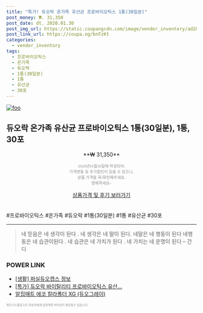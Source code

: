 ```yaml
--- 
title: "특가! 듀오락 온가족 유산균 프로바이오틱스 1통(30일분)" 
post_money: ₩. 31,350 
post_date: dt. 2020.01.30 
post_img_url: https://static.coupangcdn.com/image/vendor_inventory/ad28/0c28cfecb7ff9a383e0b134bc2d13f54f4e03d986b2704e8a19cd4d614c7.png 
post_link_url: https://coupa.ng/bnFzKt 
categories: 
  - vendor_inventory 
tags: 
  - 프로바이오틱스 
  - 온가족 
  - 듀오락 
  - 1통(30일분) 
  - 1통 
  - 유산균 
  - 30포 
--- 
```

[![foo](https://static.coupangcdn.com/image/vendor_inventory/ad28/0c28cfecb7ff9a383e0b134bc2d13f54f4e03d986b2704e8a19cd4d614c7.png)](https://coupa.ng/bnFzKt) 

## 듀오락 온가족 유산균 프로바이오틱스 1통(30일분), 1통, 30포 
<p style="text-align: center;">**₩ 31,350**</p> 
<p style="text-align: center;"><span style="color: #898c8f; font-family: Georgia,Times,serif; font-size: 0.75em;">2020년01월30일에 작성되어, <br>가격변동 및 추가할인이 있을 수 있으니,<br> 상품 가격을 꼭!확인해주세요.<br>행복하세요~</span> 
</p>	 
<div markdown="0" style="text-align: center;"><a href="https://coupa.ng/bnFzKt" class="btn btn--success">상품가격 및 후기 보러가기</a></div> 
<br><br> 
  #프로바이오틱스 #온가족 #듀오락 #1통(30일분) #1통 #유산균 #30포 
<hr> 

> 네 믿음은 네 생각이 된다 . 네 생각은  네 말이 된다. 네말은 네 행동이 된다 네행동은 네 습관이된다 . 네 습관은 네 가치가 된다 . 네 가치는 네 운명이 된다 – 간디 


### POWER LINK

* <a href="https://blog.naver.com/sakai111/221766982303" target="_blank"> [생활] 퍼실듀오캡스 정보 </a>
* <a href="https://blog.naver.com/sakai111/221790139937" target="_blank">[특가] 듀오락 바이탈리티 프로바이오틱스 유산...</a>
* <a href="https://blog.naver.com/sakai111/221785065757" target="_blank">알집매트 에코 칼라폴더 XG (듀오그레이)</a>

<span style="color: #898c8f; font-family: Georgia,Times,serif; font-size: 0.55em;">파트너스활동으로 작성자에게 일정액의 커미션이 제공될수 있습니다.</span> 
